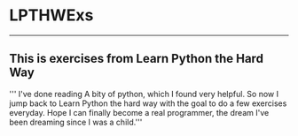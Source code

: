 # LPTHWExs
______
## This is exercises from Learn Python the Hard Way
''' I've done reading A bity of python, which I found very helpful. So now I jump back to Learn Python the
hard way with the goal to do a few exercises everyday. Hope I can finally become a real programmer, the
dream I've been dreaming since I was a child.'''